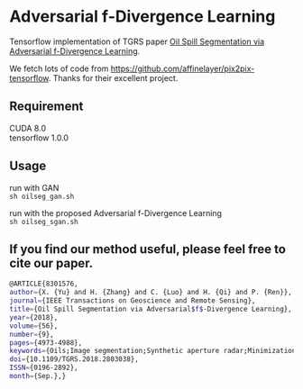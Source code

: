 # Adversarial f-Divergence Learning

Tensorflow implementation of TGRS paper [Oil Spill Segmentation via Adversarial f-Divergence Learning](https://ieeexplore.ieee.org/document/8301576/).  

We fetch lots of code from https://github.com/affinelayer/pix2pix-tensorflow. Thanks for their excellent project.

## Requirement
  CUDA 8.0  
  tensorflow 1.0.0  

## Usage
  run with  GAN  
  ```sh oilseg_gan.sh```  

  run with the proposed Adversarial f-Divergence Learning  
  ```sh oilseg_sgan.sh``` 

## If you find our method useful, please feel free to cite our paper.   

```bash
@ARTICLE{8301576, 
author={X. {Yu} and H. {Zhang} and C. {Luo} and H. {Qi} and P. {Ren}}, 
journal={IEEE Transactions on Geoscience and Remote Sensing}, 
title={Oil Spill Segmentation via Adversarial$f$-Divergence Learning}, 
year={2018}, 
volume={56}, 
number={9}, 
pages={4973-4988}, 
keywords={Oils;Image segmentation;Synthetic aperture radar;Minimization;Training;Generators;Manuals;Adversarial learning;f-divergence minimization;oil spill segmentation;synthetic aperture radar (SAR) image processing}, 
doi={10.1109/TGRS.2018.2803038}, 
ISSN={0196-2892}, 
month={Sep.},}
```
